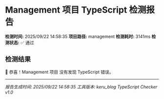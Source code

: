 # Management 项目 TypeScript 检测报告

**检测时间:** 2025/09/22 14:58:35
**项目路径:** management
**检测耗时:** 3141ms
**检测状态:** ✅ 通过

## 检测结果

🎉 恭喜！Management 项目 没有发现 TypeScript 错误。

---
*报告生成时间: 2025/09/22 14:58:35*
*工具版本: keru_blog TypeScript Checker v1.0*
